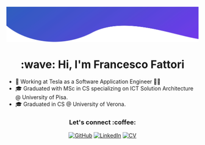 ![Top Image](./top.svg)

<h1 align="center"> :wave: Hi, I'm Francesco Fattori </h1>

- 💼 Working at Tesla as a Software Application Engineer 🚗🔋
- 🎓 Graduated with MSc in CS specializing on ICT Solution Architecture @ University of Pisa.
- 🎓 Graduated in CS @ University of Verona.



<h3 align="center"> Let's connect :coffee:</h3>
<p align="center">
	<a href="https://github.com/francescofact"><img src="https://img.icons8.com/nolan/50/github.png" alt="GitHub"/></a>
	<a href="https://www.linkedin.com/in/francesco-fattori/"><img src="https://img.icons8.com/nolan/50/linkedin.png" alt="LinkedIn"/></a>
	<a href="https://www.francescofattori.it"><img src="https://img.icons8.com/nolan/50/cv.png" alt="CV"/></a>
</p>

